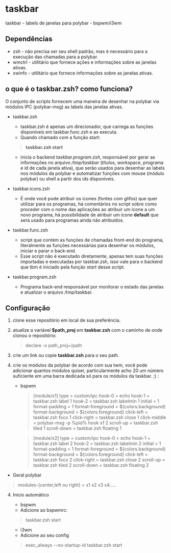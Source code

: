 # taskbar
taskbar - labels de janelas para polybar - bspwm/i3wm

## Dependências
* zsh - não precisa ser seu shell padrão, mas é necessário para a execução das chamadas para a polybar.
* wmctrl - utilitário que fornece ações e informações sobre as janelas ativas.
* xwinfo - utilitário que fornece informações sobre as janelas ativas.

## o que é o taskbar.zsh? como funciona?

O conjunto de scripts fornecem uma maneira de desenhar na polybar via módulos IPC (polybar-msg) as labels das janelas ativas.

* taskbar.zsh
	* taskbar.zsh é apenas um direcionador, que carrega as funções disponíveis em taskbar.func.zsh e as executa. 
	* Quando chamado com a função start:
	> **taskbar.zsh start**
	* inicia o backend *taskbar.program.zsh*, responsável por gerar as informações no arquivo */tmp/taskbar* (títulos, workspace, programa e id de cada janela ativa), que serão usados para desenhar as labels nos módulos da polybar e automatizar funções com mouse (módulo polybar) ou shell a partir dos ids disponíveis.

* taskbar.icons.zsh
	* É onde você pode atribuir os icones (fontes com glifos) que quer utilizar para os programas, há comentários no script sobre como proceder com o nome das aplicações ao atribuir um ícone a um novo programa, há possibilidade de atribuir um ícone **default** que será usado para programas ainda não atribuídos.

* taskbar.func.zsh
	* script que contém as funções de chamadas front-end do programa, literalmente as funções necessárias para desenhar os módulos, iniciar e parar o back-end.
	* Esse script não é executado diretamente, apenas tem suas funções importadas e executadas por taskbar.zsh, isso vale para o backend que tbm é iniciado pela função *start* desse script.

* taskbar.program.zsh
	* Programa back-end responsável por monitorar o estado das janelas e atualizar o arquivo /tmp/taskbar.


## Configuração

1. clone esse repositório em local de sua preferência.

2. atualize a variável **$path_proj** em **taskbar.zsh** com o caminho de onde clonou o repositório:
	> declare -x path_proj=/path

3. crie um link ou copie **taskbar.zsh** para o seu path.

4. crie os módulos da polybar de acordo com sua twm, você pode adicionar quantos módulos quiser, particularmente acho 20 um número suficiente em uma barra dedicada só para os módulos da taskbar. ;) :
	* bspwm
		
		> [module/x1]
		> type = custom/ipc 
		> hook-0 = echo 
		> hook-1 = taskbar.zsh label 1 
		> hook-2 = taskbar.zsh 
		> labelmin 1 
		> initial = 1 
		> format-padding = 1 
		> format-foreground = ${colors.background} 
		> format-background > ${colors.foreground} 
		> click-left = taskbar.zsh foco 1 
		> click-right = taskbar.zsh close 1 
		> click-middle = polybar-msg -p %pid% hook x1 2 
		> scroll-up = taskbar.zsh tiled 1 
		> scroll-down = taskbar.zsh floating 1

		>		
		
		> [module/x2]
		> type = custom/ipc
		> hook-0 = echo
		> hook-1 = taskbar.zsh label 2
		> hook-2 = taskbar.zsh labelmin 2
		> initial = 1
		> format-padding = 1
		> format-foreground = ${colors.background}
		> format-background = ${colors.foreground}
		> click-left = taskbar.zsh foco 2
		> click-right = taskbar.zsh close 2
		> scroll-up = taskbar.zsh tiled 2
		> scroll-down = taskbar.zsh floating 2

	 

* Geral polybar
> modules-{center,left ou right} = x1 x2 x3 x4.....

4. Início automático
	* bspwm
	* Adicione ao bspwmrc:
	> taskbar.zsh start

	* i3wm
	* Adicione ao seu config
	> exec_always --no-startup-id taskbar.zsh start




